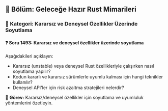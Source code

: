 ## 📘 Bölüm: Geleceğe Hazır Rust Mimarileri
### 🔹 Kategori: Kararsız ve Deneysel Özellikler Üzerinde Soyutlama
#### ❓ Soru 1493: Kararsız ve deneysel özellikler üzerinde soyutlama

Aşağıdakileri açıklayın:

- Kararsız (unstable) veya deneysel Rust özellikleriyle çalışırken nasıl soyutlama yapılır?
- Kodun kararlı ve kararsız sürümlerle uyumlu kalması için hangi teknikler kullanılır?
- Deneysel API'ler için risk azaltma stratejileri nelerdir?

🔧 **Görev:** Kararsız/deneysel özellikler için soyutlama ve uyumluluk yöntemlerini özetleyin.
